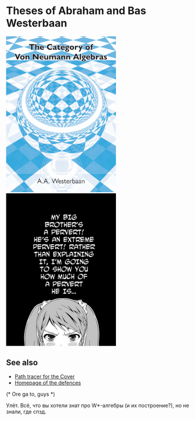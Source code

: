 Theses of Abraham and Bas Westerbaan
====================================

<a href="https://arxiv.org/abs/1804.02203"><img src="bram-cover-preview.jpg" width="300px"/></a> <a href="https://arxiv.org/abs/1803.01911"><img src="0001.png" width="300px"/></a>

See also
--------

* [Path tracer for the Cover](https://github.com/westerbaan/ndpt)
* [Homepage of the defences](https://westerbaan.name/promotie)

(* Ore ga to, guys *)

Улёт. Всё, что вы хотели знат про W*-алгебры (и их построение?), но не знали, где спзд.
